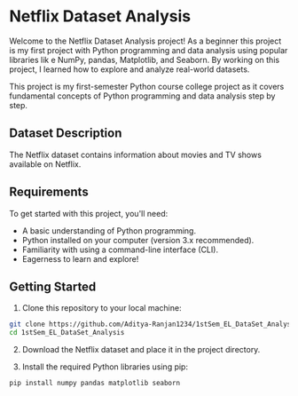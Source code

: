 # Netflix Dataset Analysis

Welcome to the Netflix Dataset Analysis project! As a beginner this project is my first project with Python programming and data analysis using popular libraries lik
e NumPy, pandas, Matplotlib, and Seaborn. By working on this project, I learned how to explore and analyze real-world datasets.

This project is my first-semester Python course college project as it covers fundamental concepts of Python programming and data analysis step by step.

## Dataset Description

The Netflix dataset contains information about movies and TV shows available on Netflix.

## Requirements

To get started with this project, you'll need:

- A basic understanding of Python programming.
- Python installed on your computer (version 3.x recommended).
- Familiarity with using a command-line interface (CLI).
- Eagerness to learn and explore!

## Getting Started

1. Clone this repository to your local machine:

```bash
git clone https://github.com/Aditya-Ranjan1234/1stSem_EL_DataSet_Analysis.git
cd 1stSem_EL_DataSet_Analysis
```

2. Download the Netflix dataset and place it in the project directory.

3. Install the required Python libraries using pip:

```bash
pip install numpy pandas matplotlib seaborn
```

